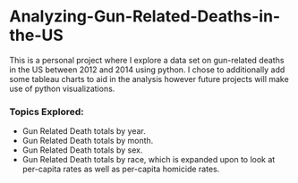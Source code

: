 # Analyzing-Gun-Related-Deaths-in-the-US
This is a personal project where I explore a data set on gun-related deaths in the US between 2012 and 2014 using python. I chose to additionally add some tableau charts to aid in the analysis however future projects will make use of python visualizations.
### Topics Explored:
- Gun Related Death totals by year.
- Gun Related Death totals by month.
- Gun Related Death totals by sex.
- Gun Related Death totals by race, which is expanded upon to look at per-capita rates as well as per-capita homicide rates.

